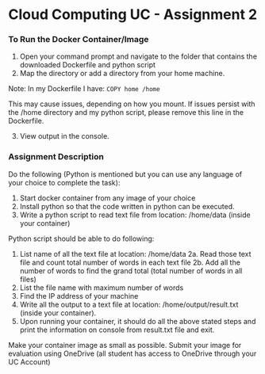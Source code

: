 
# Cloud Computing UC - Assignment 2

### To Run the Docker Container/Image

1. Open your command prompt and navigate to the folder that contains the downloaded Dockerfile and python script
2. Map the directory or add a directory from your home machine.

Note: In my Dockerfile I have:
`COPY home /home`

This may cause issues, depending on how you mount. If issues persist with the /home directory and my python script, please remove this line in the Dockerfile.

3. View output in the console.



### Assignment Description
Do the following (Python is mentioned but you can use any language of your choice to complete the task):
1. Start docker container from any image of your choice
2. Install python so that the code written in python can be executed.
3. Write a python script to read text file from location: /home/data (inside your container)

Python script should be able to do following:
1. List name of all the text file at location: /home/data
2a. Read those text file and count total number of words in each text file
2b. Add all the number of words to find the grand total (total number of words in all files)
3. List the file name with maximum number of words
4. Find the IP address of your machine
5. Write all the output to a text file at location: /home/output/result.txt (inside your container).
6. Upon running your container, it should do all the above stated steps and print the information on console from result.txt file and exit.

Make your container image as small as possible.
Submit your image for evaluation using OneDrive (all student has access to OneDrive through your UC Account)
